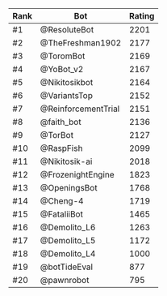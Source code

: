 Rank|Bot|Rating
---|---|---
#1|@ResoluteBot|2201
#2|@TheFreshman1902|2177
#3|@ToromBot|2169
#4|@YoBot_v2|2167
#5|@Nikitosikbot|2164
#6|@VariantsTop|2152
#7|@ReinforcementTrial|2151
#8|@faith_bot|2136
#9|@TorBot|2127
#10|@RaspFish|2099
#11|@Nikitosik-ai|2018
#12|@FrozenightEngine|1823
#13|@OpeningsBot|1768
#14|@Cheng-4|1719
#15|@FataliiBot|1465
#16|@Demolito_L6|1263
#17|@Demolito_L5|1172
#18|@Demolito_L4|1000
#19|@botTideEval|877
#20|@pawnrobot|795
